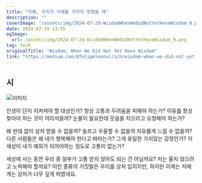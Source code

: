 ```yaml
---
title: "지혜, 우리가 지혜를 가지지 못했을 때"
description: ""
coverImage: "/assets/img/2024-07-29-WisdomWhenWeDidNotYetHaveWisdom_0.png"
date: 2024-07-29 13:55
ogImage: 
  url: /assets/img/2024-07-29-WisdomWhenWeDidNotYetHaveWisdom_0.png
tag: Tech
originalTitle: "Wisdom, When We Did Not Yet Have Wisdom"
link: "https://medium.com/@felipeleonulrich/wisdom-when-we-did-not-yet-have-wisdom-d793dae9abe3"
---
```



## 시

![이미지](/assets/img/2024-07-29-WisdomWhenWeDidNotYetHaveWisdom_0.png)

인생이 단지 지켜져야 할 대상인가?
항상 고통과 두려움을 피해야 하는가?
이유를 항상 찾아야 하는 것이 어리석을까?
눈물이 필요한데 웃음을 지으라고 요청해야 하는가?

왜 반대 없이 상처 받을 수 없을까?
슬프고 우울할 수 없을까 자유롭게 느낄 수 없을까?
다른 사람들은 왜 내가 행복해야 한다고 바라는가?
그게 유일한 가치있는 감정인가?
이 세상이 내가 예외가 되어야하는 정도로 고통이 없는가?

<div class="content-ad"></div>

세상에 사는 동안 우리 중 일부가 고통 받지 않아도 되는 건 아닐까요?
저는 울지 않으려고 노력해야 할까요?
이런 종류의 거짓말은 우리를 상처 입히지만,
하지만 이제는 저에게는 상처가 너무 깊게 파였네요.